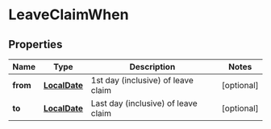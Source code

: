 

# LeaveClaimWhen

## Properties

Name | Type | Description | Notes
------------ | ------------- | ------------- | -------------
**from** | [**LocalDate**](LocalDate.md) | 1st day (inclusive) of leave claim |  [optional]
**to** | [**LocalDate**](LocalDate.md) | Last day (inclusive) of leave claim |  [optional]



